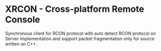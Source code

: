 # XRCON - Cross-platform Remote Console
Synchronous client for RCON protocol with auto detect RCON protocol on Server implementation and support packet fragmentation only for source written on C++.
